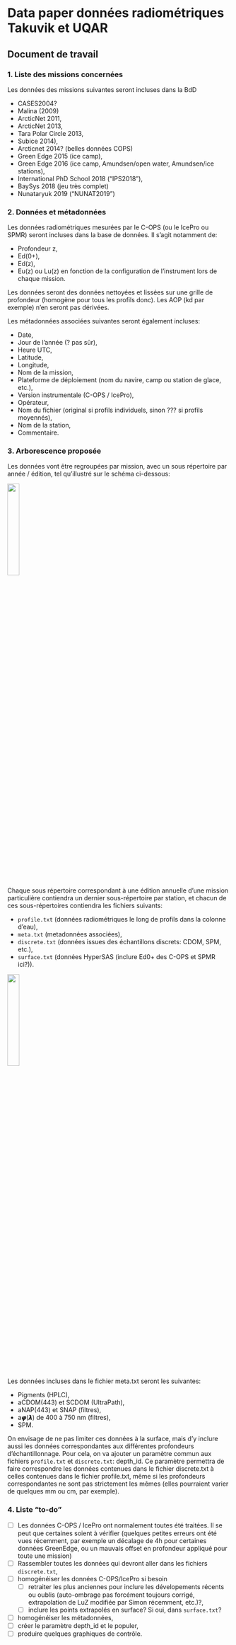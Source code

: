 # Data paper données radiométriques Takuvik et UQAR
## Document de travail


### 1. Liste des missions concernées
Les données des missions suivantes seront incluses dans la BdD
* CASES2004?
* Malina (2009)
* ArcticNet 2011,
* ArcticNet 2013,
* Tara Polar Circle 2013,
* Subice 2014),
* Arcticnet 2014?  (belles données COPS)
* Green Edge 2015 (ice camp),
* Green Edge 2016 (ice camp, Amundsen/open water, Amundsen/ice stations),
* International PhD School 2018 (“IPS2018”),
* BaySys 2018 (jeu très complet)
* Nunataryuk 2019 (“NUNAT2019”)


### 2. Données et métadonnées
Les données radiométriques mesurées par le C-OPS (ou le IcePro ou SPMR) seront incluses dans la base de données. Il s’agit notamment de:
* Profondeur z,
* Ed(0+),
* Ed(z),
* Eu(z) ou Lu(z) en fonction de la configuration de l’instrument lors de chaque mission.

Les données seront des données nettoyées et lissées sur une grille de profondeur (homogène pour tous les profils donc). Les AOP (kd par exemple) n’en seront pas dérivées.

Les métadonnées associées suivantes seront également incluses:
* Date,
* Jour de l’année (? pas sûr),
* Heure UTC,
* Latitude,
* Longitude,
* Nom de la mission,
* Plateforme de déploiement (nom du navire, camp ou station de glace, etc.),
* Version instrumentale (C-OPS / IcePro),
* Opérateur,
* Nom du fichier (original si profils individuels, sinon ??? si profils moyennés),
* Nom de la station,
* Commentaire.


### 3. Arborescence proposée
Les données vont être regroupées par mission, avec un sous répertoire par année / édition, tel qu’illustré sur le schéma ci-dessous:

<img src="https://user-images.githubusercontent.com/24660132/103033697-0d131300-4531-11eb-94de-b38cad9ea17c.png" width="23%"></img> 

Chaque sous répertoire correspondant à une édition annuelle d’une mission particulière contiendra un dernier sous-répertoire par station, et chacun de ces sous-répertoires contiendra les fichiers suivants:
* `profile.txt` (données radiométriques le long de profils dans la colonne d’eau),
* `meta.txt` (metadonnées associées),
* `discrete.txt` (données issues des échantillons discrets: CDOM, SPM, etc.),
* `surface.txt` (données HyperSAS (inclure Ed0+ des C-OPS et SPMR ici?)).

<img src="https://user-images.githubusercontent.com/24660132/103030653-3da37e80-452a-11eb-8cbe-6f0775aa715b.png" width="23%"></img> 

Les données incluses dans le fichier meta.txt seront les suivantes:
* Pigments (HPLC),
* aCDOM(443) et SCDOM (UltraPath),
* aNAP(443) et SNAP (filtres),
* a𝞿(𝞴) de 400 à 750 nm (filtres),
* SPM.

On envisage de ne pas limiter ces données à la surface, mais d’y inclure aussi les données correspondantes aux différentes profondeurs d’échantillonnage. Pour cela, on va ajouter un paramètre commun aux fichiers `profile.txt` et `discrete.txt`: depth_id. Ce paramètre permettra de faire correspondre les données contenues dans le fichier discrete.txt à celles contenues dans le fichier profile.txt, même si les profondeurs correspondantes ne sont pas strictement les mêmes (elles pourraient varier de quelques mm ou cm, par exemple).


### 4. Liste “to-do”
- [ ]  Les données C-OPS / IcePro ont normalement toutes été traitées. Il se peut que certaines soient à vérifier (quelques petites erreurs ont été vues récemment, par exemple un décalage de 4h pour certaines données GreenEdge, ou un mauvais offset en profondeur appliqué pour toute une mission)
- [ ]  Rassembler toutes les données qui devront aller dans les fichiers `discrete.txt`,
- [ ]  homogénéiser les données C-OPS/IcePro si besoin 
    - [ ] retraiter les plus anciennes pour inclure les dévelopements récents ou oublis (auto-ombrage pas forcément toujours corrigé, extrapolation de LuZ modifiée par Simon récemment, etc.)?,
    - [ ] inclure les points extrapolés en surface? Si oui, dans `surface.txt`?
- [ ]  homogénéiser les métadonnées,
- [ ]  créer le paramètre depth_id et le populer,
- [ ]  produire quelques graphiques de contrôle.
